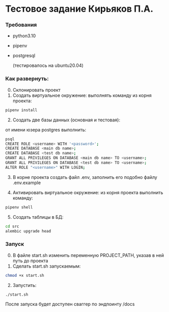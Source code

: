 # Тестовое задание Кирьяков П.А.

### Требования
* python3.10
* pipenv
* postgresql

  (тестировалось на ubuntu20.04)

### Как развернуть:

0) Склонировать проект
1) Создать виртуальное окружение: выполнять команду из корня проекта:
```bash
pipenv install
```
2) Создать две базы данных (основная и тестовая):

от имени юзера postgres выполнить:
```bash
psql
CREATE ROLE <username> WITH '<password>';
CREATE DATABASE <main db name>;
CREATE DATABASE <test db name>;
GRANT ALL PRIVILEGES ON DATABASE <main db name> TO <username>;
GRANT ALL PRIVILEGES ON DATABASE <test db name> TO <username>;
ALTER ROLE "<username>" WITH LOGIN;
```

3) В корне проекта создать файл .env, заполнить его подобно файлу .env.example

4) Активировать виртуальное окружение:
из корня проекта выполнить команду:
```bash
pipenv shell
```
5) Создать таблицы в БД:
```bash
cd src
alembic upgrade head
```

### Запуск
0) В файле start.sh изменить переменную PROJECT_PATH, указав в ней путь до проекта
1) Сделать start.sh запускаемым:
```bash
chmod +x start.sh
```
2) Запустить:
```bash
./start.sh
```

После запуска будет доступен сваггер по эндпоинту /docs
